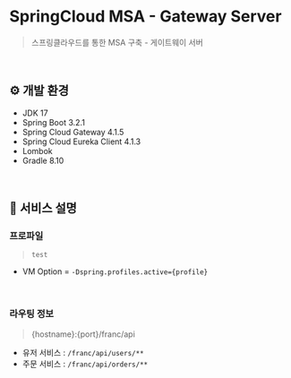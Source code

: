 # SpringCloud MSA - Gateway Server
> 스프링클라우드를 통한 MSA 구축 - 게이트웨이 서버 

<br/>

## ⚙️ 개발 환경
- JDK 17
- Spring Boot 3.2.1
- Spring Cloud Gateway 4.1.5
- Spring Cloud Eureka Client 4.1.3
- Lombok
- Gradle 8.10

<br/>

## 📌 서비스 설명

### 프로파일
> `test`
- VM Option = `-Dspring.profiles.active={profile}`

<br/>

### 라우팅 정보
> {hostname}:{port}/franc/api
- 유저 서비스 : `/franc/api/users/**`
- 주문 서비스 : `/franc/api/orders/**`



